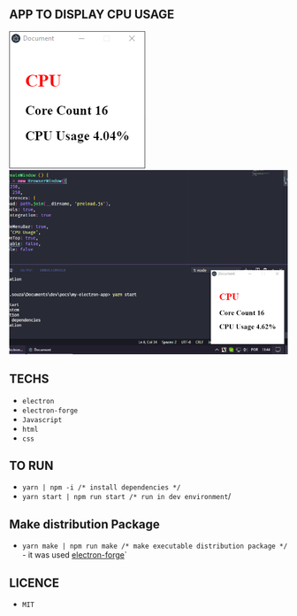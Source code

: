 ## APP TO DISPLAY CPU USAGE

<img src="https://github.com/DaniloSouza19/electron-cpu-usage-app/blob/master/.github/gif.gif" alt="image app" ><img>
<img src="https://github.com/DaniloSouza19/electron-cpu-usage-app/blob/master/.github/print.png" alt="image app" ><img>

## TECHS

* `electron`
* `electron-forge`
* `Javascript`
* `html`
* `css`

## TO RUN
* `yarn | npm -i /* install dependencies */`
* `yarn start | npm run start /* run in dev environment`/

## Make distribution Package
* `yarn make | npm run make /* make executable distribution package */` - it was used [electron-forge](https://www.electronforge.io)`


## LICENCE
* `MIT`

